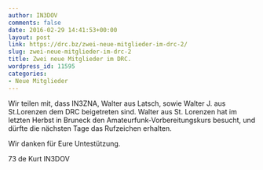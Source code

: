 ```yaml
---
author: IN3DOV
comments: false
date: 2016-02-29 14:41:53+00:00
layout: post
link: https://drc.bz/zwei-neue-mitglieder-im-drc-2/
slug: zwei-neue-mitglieder-im-drc-2
title: Zwei neue Mitglieder im DRC.
wordpress_id: 11595
categories:
- Neue Mitglieder
---
```


Wir teilen mit, dass IN3ZNA, Walter aus Latsch, sowie Walter J. aus St.Lorenzen dem DRC beigetreten sind. Walter aus St. Lorenzen hat im letzten Herbst in Bruneck den Amateurfunk-Vorbereitungskurs besucht, und dürfte die nächsten Tage das Rufzeichen erhalten.

Wir danken für Eure Untestützung.

73 de Kurt IN3DOV


